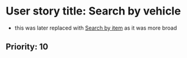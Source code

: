 
# User story title: Search by vehicle

* this was later replaced with [Search by item](search_for_thing.md) as it was more broad
## Priority: 10 
